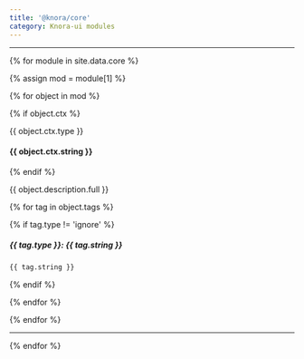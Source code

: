 ```yaml
---
title: '@knora/core'
category: Knora-ui modules
---
```


---

{% for module in site.data.core %}

{% assign mod = module[1] %}

{% for object in mod %}

{% if object.ctx %}

{{ object.ctx.type }} <br>
#### {{ object.ctx.string }}

{% endif %}

{{ object.description.full }}

{% for tag in object.tags %}

{% if tag.type != 'ignore' %}

##### {{ tag.type }}: {{ tag.string }}

~~~html
{{ tag.string }}
~~~

{% endif %}

{% endfor %}

{% endfor %}

---

{% endfor %}
